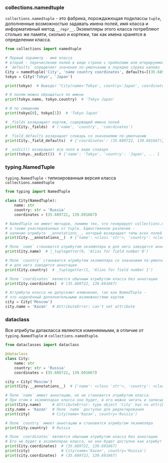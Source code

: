 ### collections.namedtuple
`collections.namedtuple` - это фабрика, порождажющая подклассы `tuple`, дополненные возможностью задавать имена полей, имя класса и информативный метод `__repr__`. Экземпляры этого класса потребляют столько же памяти, сколько и кортежи, так как имена хранятся в определении класса.
```python
from collections import namedtuple

# Первый параметр - имя класса
# второй - перечисление полей в виде строки с пробелами или итерируемого объекта
# `defaults` определяет значения по-умолчанию в порядке справа налево
City = namedtuple('City', 'name country coordinates', defaults=[(35.689722, 139.691667)])
tokyo = City('Tokyo', 'Japan')

print(tokyo)  # Выведет "City(name='Tokyo', country='Japan', coordinates=(35.689722,  139.691667))"

# К полям можно обращаться по имени
print(tokyo.name, tokyo.country)  # 'Tokyo Japan'

# И по смещению
print(tokyo[0], tokyo[1])  # 'Tokyo Japan'

# _fields возвращает кортеж, содержащий имена полей
print(City._fields)  # ('name', 'country', 'coordinates')

# _field_defaults возвращает словарь со значениями по-умолчанию
print(City._field_defaults)  # {'coordinates': (35.689722, 139.691667)}

# _asdict() возвращает все поля в виде словаря
print(tokyo._asdict())  # {'name': 'Tokyo', 'country': 'Japan', ... }
```

### typing.NamedTuple
`typing.NamedTuple` - типизированныя версия класса `collections.namedtuple`
```python
from typing import NamedTuple

class City(NamedTuple):
    name: str
    country: str = 'Russia'
    coordinates = (35.689722, 139.691667)

# NamedTuple не имеет методов, помимо тех, что генерирует collections.namedtuple,
# а также унаследованных от tuple. Единственное различие -
# наличие атрибута __annotations__, который возвращает типы всех полей класса.
print(City.__annotations__)  # {'name': <class 'str'>, 'country': <class 'str'>}

# Поле `name` становится атрибутом экземпляра и для него заводится аннотация
print(City.name)  # │_tuplegetter(0, 'Alias for field number 0')

# Поле `country` становится атрибутом экземпляра со значением по-умолчанию
# и для него заводится аннотация
print(City.country)  # _tuplegetter(1, 'Alias for field number 1')

# Поле `coordinates` является обычным атрибутом класса без аннотации
print(City.coordinates)  # (35.689722, 139.691667)

# Аттрибуты класса не допускают изменения, так как NamedTuple -
# это наделённый дополнительными возможностями кортеж
city = City('Moscow')
city.name = 'Kazan'  # AttributeError: can't set attribute
```

### dataclass
Все атрибуты датакласса являются изменяемыми, в отличие от `typing.NamedTuple` и `collections.namedtuple`.
```python
from dataclasses import dataclass

@dataclass
class City:
    name: str
    country: str = 'Russia'
    coordinates = (35.689722, 139.691667)

city = City('Moscow')
print(City.__annotations__)  # {'name': <class 'str'>, 'country': <class 'str'>}

# Поле `name` имеет аннотацию, но не становится атрибутом класса.
# При этом в экземпларах класса оно будет, и его можно читать и записывать.
print(City.name)     # AttributeError: type object 'City' has no attribute 'name'
city.name = 'Kazan'  # Поле `name` доступно для редактирования
print(city)          # City(name='Kazan', country='Russia')

# Поле `country` имеет аннотацию и становится атрибутом экземпляра
print(City.country)  # Russia

# Поле `coordinates` является обычным атрибутом класса без аннотации
# Его не будет в экземплярах класса, но оно будет доступно как атрибут класса
print(City.coordinates)  # (35.689722, 139.691667)
print(city)              # City(name='Kazan', country='Russia')
print(city.coordinates)  # (35.689722, 139.691667)
```